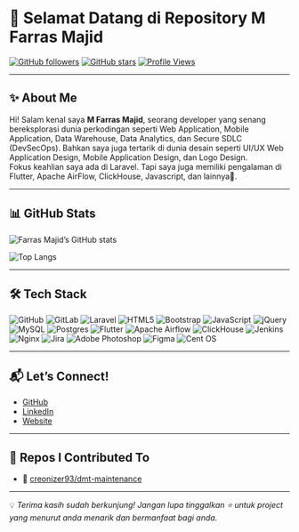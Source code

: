 # 🚀 Selamat Datang di Repository M Farras Majid

[![GitHub followers](https://img.shields.io/github/followers/mfarrasmajid?style=social)](https://github.com/mfarrasmajid)
[![GitHub stars](https://img.shields.io/github/stars/mfarrasmajid?style=social)](https://github.com/mfarrasmajid)
[![Profile Views](https://komarev.com/ghpvc/?username=mfarrasmajid&color=blueviolet&style=flat-square)](https://github.com/mfarrasmajid)

---

## ✨ About Me
Hi! Salam kenal saya **M Farras Majid**, seorang developer yang senang bereksplorasi dunia perkodingan seperti Web Application, Mobile Application, Data Warehouse, Data Analytics, dan Secure SDLC (DevSecOps). Bahkan saya juga tertarik di dunia desain seperti UI/UX Web Application Design, Mobile Application Design, dan Logo Design.  
Fokus keahlian saya ada di Laravel. Tapi saya juga memiliki pengalaman di Flutter, Apache AirFlow, ClickHouse, Javascript, dan lainnya🚦.

---

## 📊 GitHub Stats

![Farras Majid’s GitHub stats](https://github-readme-stats.vercel.app/api?username=mfarrasmajid&show_icons=true&count_private=true&theme=radical)

![Top Langs](https://github-readme-stats.vercel.app/api/top-langs/?username=mfarrasmajid&layout=compact&theme=radical)

---

## 🛠 Tech Stack

![GitHub](https://img.shields.io/badge/github-%23121011.svg?style=for-the-badge&logo=github&logoColor=white)
![GitLab](https://img.shields.io/badge/gitlab-%23181717.svg?style=for-the-badge&logo=gitlab&logoColor=white)
![Laravel](https://img.shields.io/badge/laravel-%23FF2D20.svg?style=for-the-badge&logo=laravel&logoColor=white)
![HTML5](https://img.shields.io/badge/html5-%23E34F26.svg?style=for-the-badge&logo=html5&logoColor=white)
![Bootstrap](https://img.shields.io/badge/bootstrap-%238511FA.svg?style=for-the-badge&logo=bootstrap&logoColor=white)
![JavaScript](https://img.shields.io/badge/javascript-%23323330.svg?style=for-the-badge&logo=javascript&logoColor=%23F7DF1E)
![jQuery](https://img.shields.io/badge/jquery-%230769AD.svg?style=for-the-badge&logo=jquery&logoColor=white)
![MySQL](https://img.shields.io/badge/mysql-4479A1.svg?style=for-the-badge&logo=mysql&logoColor=white)
![Postgres](https://img.shields.io/badge/postgres-%23316192.svg?style=for-the-badge&logo=postgresql&logoColor=white)
![Flutter](https://img.shields.io/badge/Flutter-%2302569B.svg?style=for-the-badge&logo=Flutter&logoColor=white) 
![Apache Airflow](https://img.shields.io/badge/Apache%20Airflow-017CEE?style=for-the-badge&logo=Apache%20Airflow&logoColor=white)
![ClickHouse](https://img.shields.io/badge/ClickHouse-FFCC01?style=for-the-badge&logo=clickhouse&logoColor=white)
![Jenkins](https://img.shields.io/badge/jenkins-%232C5263.svg?style=for-the-badge&logo=jenkins&logoColor=white)
![Nginx](https://img.shields.io/badge/nginx-%23009639.svg?style=for-the-badge&logo=nginx&logoColor=white)
![Jira](https://img.shields.io/badge/jira-%230A0FFF.svg?style=for-the-badge&logo=jira&logoColor=white)
![Adobe Photoshop](https://img.shields.io/badge/adobe%20photoshop-%2331A8FF.svg?style=for-the-badge&logo=adobe%20photoshop&logoColor=white)
![Figma](https://img.shields.io/badge/figma-%23F24E1E.svg?style=for-the-badge&logo=figma&logoColor=white)
![Cent OS](https://img.shields.io/badge/cent%20os-002260?style=for-the-badge&logo=centos&logoColor=F0F0F0)


---

## 📬 Let’s Connect!

- [GitHub](https://github.com/mfarrasmajid)  
- [LinkedIn](https://www.linkedin.com/in/m-farras-majid-79804060/)
- [Website](https://mfarrasmajid.id)

---

## 📄 Repos I Contributed To

<!-- CONTRIBUTED_REPOS:START -->

- 📄 [creonizer93/dmt-maintenance](https://github.com/creonizer93/dmt-maintenance)
<!-- CONTRIBUTED_REPOS:END -->

---

💡 *Terima kasih sudah berkunjung! Jangan lupa tinggalkan ⭐ untuk project yang menurut anda menarik dan bermanfaat bagi anda.*
